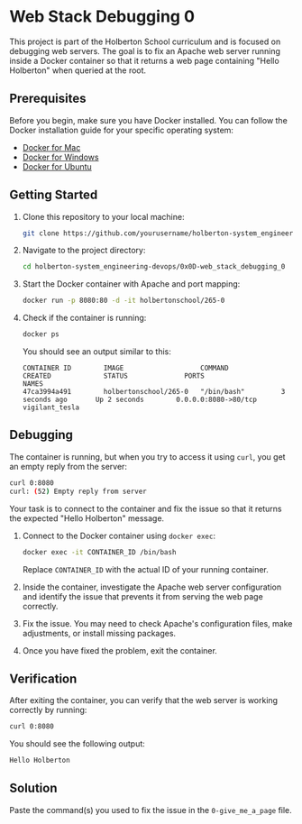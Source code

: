 # Web Stack Debugging 0

This project is part of the Holberton School curriculum and is focused on debugging web servers. The goal is to fix an Apache web server running inside a Docker container so that it returns a web page containing "Hello Holberton" when queried at the root.

## Prerequisites

Before you begin, make sure you have Docker installed. You can follow the Docker installation guide for your specific operating system:

- [Docker for Mac](https://docs.docker.com/docker-for-mac/install/)
- [Docker for Windows](https://docs.docker.com/docker-for-windows/install/)
- [Docker for Ubuntu](https://docs.docker.com/install/linux/docker-ce/ubuntu/)

## Getting Started

1. Clone this repository to your local machine:

   ```bash
   git clone https://github.com/yourusername/holberton-system_engineering-devops.git
   ```

2. Navigate to the project directory:

   ```bash
   cd holberton-system_engineering-devops/0x0D-web_stack_debugging_0
   ```

3. Start the Docker container with Apache and port mapping:

   ```bash
   docker run -p 8080:80 -d -it holbertonschool/265-0
   ```

4. Check if the container is running:

   ```bash
   docker ps
   ```

   You should see an output similar to this:

   ```
   CONTAINER ID        IMAGE                   COMMAND             CREATED             STATUS              PORTS                  NAMES
   47ca3994a491        holbertonschool/265-0   "/bin/bash"         3 seconds ago       Up 2 seconds        0.0.0.0:8080->80/tcp   vigilant_tesla
   ```

## Debugging

The container is running, but when you try to access it using `curl`, you get an empty reply from the server:

```bash
curl 0:8080
curl: (52) Empty reply from server
```

Your task is to connect to the container and fix the issue so that it returns the expected "Hello Holberton" message.

1. Connect to the Docker container using `docker exec`:

   ```bash
   docker exec -it CONTAINER_ID /bin/bash
   ```

   Replace `CONTAINER_ID` with the actual ID of your running container.

2. Inside the container, investigate the Apache web server configuration and identify the issue that prevents it from serving the web page correctly.

3. Fix the issue. You may need to check Apache's configuration files, make adjustments, or install missing packages.

4. Once you have fixed the problem, exit the container.

## Verification

After exiting the container, you can verify that the web server is working correctly by running:

```bash
curl 0:8080
```

You should see the following output:

```bash
Hello Holberton
```

## Solution

Paste the command(s) you used to fix the issue in the `0-give_me_a_page` file.
